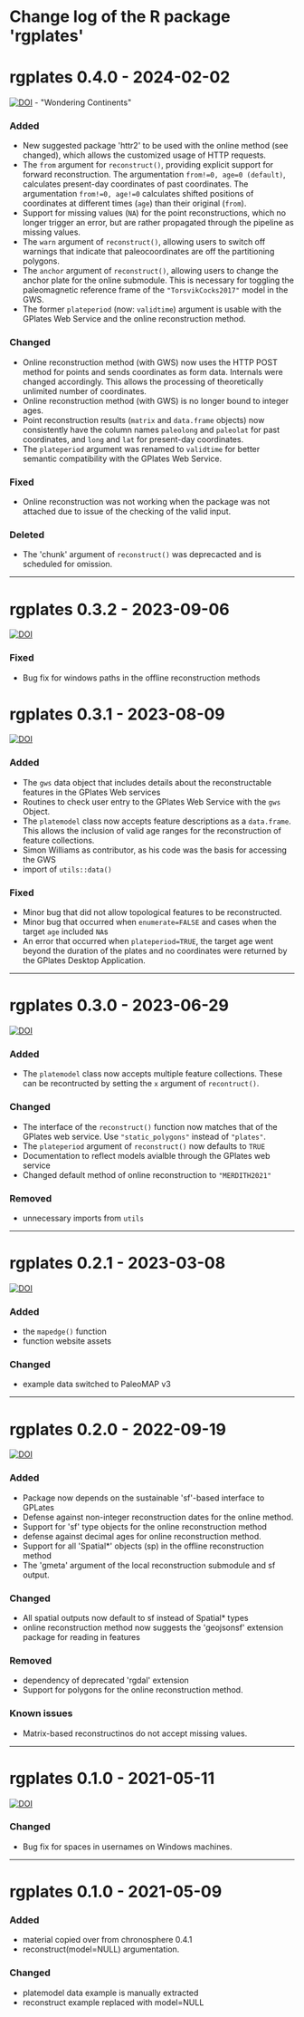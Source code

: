 # Change log of the R package 'rgplates'

# rgplates 0.4.0 - 2024-02-02

[![DOI](https://zenodo.org/badge/DOI/10.5281/zenodo.10614722.svg)](https://doi.org/10.5281/zenodo.10614722) - "Wondering Continents"  

### Added
- New suggested package 'httr2' to be used with the online method (see changed), which allows the customized usage of HTTP requests.
- The `from` argument for `reconstruct()`, providing explicit support for forward reconstruction. The argumentation `from!=0, age=0 (default)`, calculates present-day coordinates of past coordinates. The argumentation `from!=0, age!=0` calculates shifted positions of coordinates at different times (`age`) than their original (`from`).
- Support for missing values (`NA`) for the point reconstructions, which no longer trigger an error, but are rather propagated through the pipeline as missing values. 
- The `warn` argument of `reconstruct()`, allowing users to switch off warnings that indicate that paleocoordinates are off the partitioning polygons.
- The `anchor` argument of `reconstruct()`, allowing users to change the anchor plate for the online submodule. This is necessary for toggling the paleomagnetic reference frame of the `"TorsvikCocks2017"` model in the GWS. 
- The former `plateperiod` (now: `validtime`) argument is usable with the GPlates Web Service and the online reconstruction method.

### Changed
- Online reconstruction method (with GWS) now uses the HTTP POST method for points and sends coordinates as form data. Internals were changed accordingly. This allows the processing of theoretically unlimited number of coordinates.
- Online reconstruction method (with GWS) is no longer bound to integer ages.
- Point reconstruction results (`matrix` and `data.frame` objects) now consistently have the column names `paleolong` and `paleolat` for past coordinates, and `long` and `lat` for present-day coordinates.
- The `plateperiod` argument was renamed to `validtime` for better semantic compatibility with the GPlates Web Service.

### Fixed
- Online reconstruction was not working when the package was not attached due to issue of the checking of the valid input.

### Deleted
- The 'chunk' argument of `reconstruct()` was deprecacted and is scheduled for omission.

* * *

# rgplates 0.3.2 - 2023-09-06

[![DOI](https://zenodo.org/badge/DOI/10.5281/zenodo.8321157.svg)](https://doi.org/10.5281/zenodo.8321157)

### Fixed
- Bug fix for windows paths in the offline reconstruction methods 

# rgplates 0.3.1 - 2023-08-09 

[![DOI](https://zenodo.org/badge/DOI/10.5281/zenodo.8229554.svg)](https://doi.org/10.5281/zenodo.8229554)

### Added
- The `gws` data object that includes details about the reconstructable features in the GPlates Web services
- Routines to check user entry to the GPlates Web Service with the `gws` Object.
- The `platemodel` class now accepts feature descriptions as a `data.frame`. This allows the inclusion of valid age ranges for the reconstruction of feature collections.
- Simon Williams as contributor, as his code was the basis for accessing the GWS
- import of `utils::data()`

### Fixed
- Minor bug that did not allow topological features to be reconstructed.  
- Minor bug that occurred when `enumerate=FALSE` and cases when the target `age` included `NA`s
- An error that occurred when `plateperiod=TRUE`, the target age went beyond the duration of the plates and no coordinates were returned by the GPlates Desktop Application. 

* * *


# rgplates 0.3.0 - 2023-06-29 

[![DOI](https://zenodo.org/badge/DOI/10.5281/zenodo.8098723.svg)](https://doi.org/10.5281/zenodo.8098723)

### Added 
- The `platemodel` class now accepts multiple feature collections. These can be recontructed by setting the `x` argument of `recontruct()`.  

### Changed
- The interface of the `reconstruct()` function now matches that of the GPlates web service. Use `"static_polygons"` instead of `"plates"`. 
- The `plateperiod` argument of `reconstruct()` now defaults to `TRUE`
- Documentation to reflect models avialble through the GPlates web service
- Changed default method of online reconstruction to `"MERDITH2021"`

### Removed
- unnecessary imports from `utils`

* * *

# rgplates 0.2.1 - 2023-03-08 


[![DOI](https://zenodo.org/badge/DOI/10.5281/zenodo.8094071.svg)](https://doi.org/10.5281/zenodo.8094071)


### Added
- the `mapedge()` function
- function website assets

### Changed
- example data switched to PaleoMAP v3

* * *

# rgplates 0.2.0 - 2022-09-19



[![DOI](https://zenodo.org/badge/DOI/10.5281/zenodo.8094042.svg)](https://doi.org/10.5281/zenodo.8094042)



### Added
- Package now depends on the sustainable 'sf'-based interface to GPLates
- Defense against non-integer reconstruction dates for the online method.
- Support for 'sf' type objects for the online reconstruction method 
- defense against decimal ages for online reconstruction method.
- Support for all 'Spatial*' objects (sp) in the offline reconstruction method
- The 'gmeta' argument of the local reconstruction submodule and sf output.

### Changed
- All spatial outputs now default to sf instead of Spatial* types
- online reconstruction method now suggests the 'geojsonsf' extension package for reading in features

### Removed
- dependency of deprecated 'rgdal' extension
- Support for polygons for the online reconstruction method. 

### Known issues
- Matrix-based reconstructinos do not accept missing values. 

* * *

# rgplates 0.1.0 - 2021-05-11 

[![DOI](https://zenodo.org/badge/DOI/10.5281/zenodo.8093991.svg)](https://doi.org/10.5281/zenodo.8093991)

### Changed
- Bug fix for spaces in usernames on Windows machines.


* * *

# rgplates 0.1.0 - 2021-05-09 


### Added 
- material copied over from chronosphere 0.4.1 
- reconstruct(model=NULL) argumentation.

### Changed
- platemodel data example is manually extracted
- reconstruct example replaced with model=NULL
